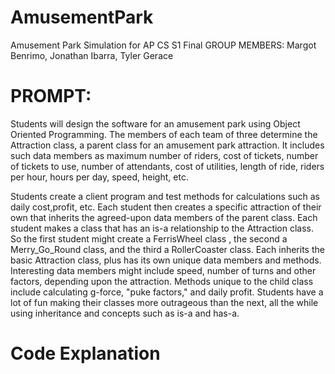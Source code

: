 # AmusementPark
 Amusement Park Simulation for AP CS S1 Final
 GROUP MEMBERS: Margot Benrimo, Jonathan Ibarra, Tyler Gerace

# PROMPT: 
Students will design the software for an amusement park using Object Oriented Programming. The members of each team of three determine the Attraction class, a parent class for an amusement park attraction. It includes such data members as maximum number of riders, cost of tickets, number of tickets to use, number of attendants, cost of utilities, length of ride, riders per hour, hours per day, speed, height, etc. 

Students create a client program and test methods for calculations such as daily cost,profit, etc. Each student then creates a specific attraction of their own that inherits the agreed-upon data members of the parent class. Each student makes a class that has an is-a relationship to the Attraction class. So the first student might create a FerrisWheel class , the second a Merry_Go_Round class, and the third 
a RollerCoaster class. Each inherits the basic Attraction class, plus has its own 
unique data members and methods. Interesting data members might include speed, 
number of turns and other factors, depending upon the attraction. Methods unique to 
the child class include calculating g-force, "puke factors," and daily profit. Students have a lot of fun making their classes more outrageous than the next, all the while using inheritance and concepts such as is-a and has-a.

# Code Explanation


